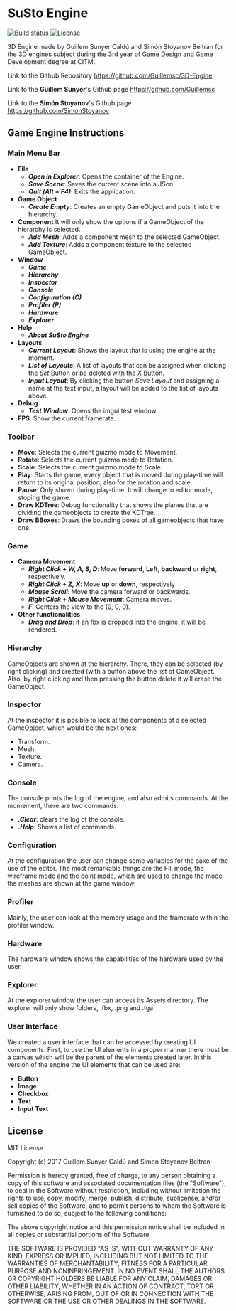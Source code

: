 # SuSto Engine
[![Build status](https://ci.appveyor.com/api/projects/status/m3lluga340u8kfuk/branch/master?svg=true)](https://ci.appveyor.com/project/Guillemsc/3d-engine/branch/master)
[![License](http://img.shields.io/:license-mit-blue.svg)](http://doge.mit-license.org)

3D Engine made by Guillem Sunyer Caldú and Simón Stoyanov Beltrán for the 3D engines subject during the 3rd year of Game Design and Game Development degree at CITM.

Link to the Github Repository https://github.com/Guillemsc/3D-Engine

Link to the **Guillem Sunyer**'s Github page https://github.com/Guillemsc

Link to the **Simón Stoyanov**'s Github page https://github.com/SimonStoyanov

## Game Engine Instructions
### Main Menu Bar
* **File**
  * _**Open in Explorer**_: Opens the container of the Engine.
  * _**Save Scene**_: Saves the current scene into a JSon.
  * _**Quit (Alt + F4)**_: Exits the application.
* **Game Object**
  * _**Create Empty**_: Creates an empty GameObject and puts it into the hierarchy.
* **Component**
It will only show the options if a GameObject of the hierarchy is selected.
  * _**Add Mesh**_: Adds a component mesh to the selected GameObject.
  * _**Add Texture**_: Adds a component texture to the selected GameObject.
* **Window**
  * _**Game**_
  * _**Hierarchy**_
  * _**Inspector**_
  * _**Console**_
  * _**Configuration (C)**_
  * _**Profiler (P)**_
  * _**Hardware**_
  * _**Explorer**_
* **Help**
  * _**About SuSto Engine**_
* **Layouts**
  * _**Current Layout**_: Shows the layout that is using the engine at the moment.
  * _**List of Layouts**_: A list of layouts that can be assigned when clicking the _Set_ Button or be deleted with the _X_ Button.
  * _**Input Layout**_: By clicking the button _Save Layout_ and assigning a name at the text input, a layout will be added to the list of layouts above.
* **Debug**
  * _**Test Window**_: Opens the imgui test window.
* **FPS**: Show the current framerate.

### Toolbar
* **Move**: Selects the current guizmo mode to Movement.
* **Rotate**: Selects the current guizmo mode to Rotation.
* **Scale**: Selects the current guizmo mode to Scale.
* **Play**: Starts the game, every object that is moved during play-time will return to its original position, also for the rotation and scale.
* **Pause**: Only shown during play-time. It will change to editor mode, stoping the game.
* **Draw KDTree**: Debug functionality that shows the planes that are dividing the gameobjects to create the KDTree.
* **Draw BBoxes**: Draws the bounding boxes of all gameobjects that have one.

### Game
* **Camera Movement**
  * _**Right Click + W, A, S, D**_: Move **forward**, **Left**, **backward** or **right**, respectively.
  * _**Right Click + Z, X**_: Move **up** or **down**, respectively
  * _**Mouse Scroll**_: Move the camera forward or backwards.
  * _**Right Click + Mouse Movement**_: Camera moves.
  * _**F**_: Centers the view to the (0, 0, 0).
* **Other functionalities**
  * _**Drag and Drop**_: if an fbx is dropped into the engine, it will be rendered.
 
### Hierarchy
GameObjects are shown at the hierarchy. There, they can be selected (by right clicking) and created (with a button above the list of GameObject.
Also, by right clicking and then pressing the button delete it will erase the GameObject.

### Inspector
At the inspector it is posible to look at the components of a selected GameObject, which would be the next ones:
* Transform. 
* Mesh.
* Texture.
* Camera.

### Console
The console prints the log of the engine, and also admits commands. At the momement, there are two commands:
* _**.Clear**_: clears the log of the console.
* _**.Help**_: Shows a list of commands.

### Configuration
At the configuration the user can change some variables for the sake of the use of the editor. The most remarkable things are the Fill mode, the wireframe mode and the point mode, which are used to change the mode the meshes are shown at the game window.

### Profiler
Mainly, the user can look at the memory usage and the framerate within the profiler window.

### Hardware
The hardware window shows the capabilities of the hardware used by the user.

### Explorer
At the explorer window the user can access its Assets directory. 
The explorer will only show folders, .fbx, .png and .tga.

### User Interface
We created a user interface that can be accessed by creating UI components.
First, to use the UI elements in a proper manner there must be a canvas which will be the parent of the elements created later.
In this version of the engine the UI elements that can be used are:
* **Button**
* **Image**
* **Checkbox**
* **Text**
* **Input Text**

## License
MIT License

Copyright (c) 2017 Guillem Sunyer Caldú and Simon Stoyanov Beltran

Permission is hereby granted, free of charge, to any person obtaining a copy
of this software and associated documentation files (the "Software"), to deal
in the Software without restriction, including without limitation the rights
to use, copy, modify, merge, publish, distribute, sublicense, and/or sell
copies of the Software, and to permit persons to whom the Software is
furnished to do so, subject to the following conditions:

The above copyright notice and this permission notice shall be included in all
copies or substantial portions of the Software.

THE SOFTWARE IS PROVIDED "AS IS", WITHOUT WARRANTY OF ANY KIND, EXPRESS OR
IMPLIED, INCLUDING BUT NOT LIMITED TO THE WARRANTIES OF MERCHANTABILITY,
FITNESS FOR A PARTICULAR PURPOSE AND NONINFRINGEMENT. IN NO EVENT SHALL THE
AUTHORS OR COPYRIGHT HOLDERS BE LIABLE FOR ANY CLAIM, DAMAGES OR OTHER
LIABILITY, WHETHER IN AN ACTION OF CONTRACT, TORT OR OTHERWISE, ARISING FROM,
OUT OF OR IN CONNECTION WITH THE SOFTWARE OR THE USE OR OTHER DEALINGS IN THE
SOFTWARE.
